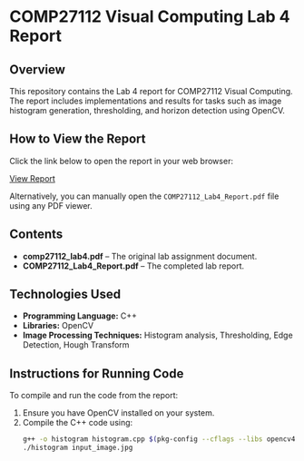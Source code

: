 # COMP27112 Visual Computing Lab 4 Report

## Overview
This repository contains the Lab 4 report for COMP27112 Visual Computing. The report includes implementations and results for tasks such as image histogram generation, thresholding, and horizon detection using OpenCV.

## How to View the Report
Click the link below to open the report in your web browser:

[View Report](./COMP27112_Lab4_Report.pdf)

Alternatively, you can manually open the `COMP27112_Lab4_Report.pdf` file using any PDF viewer.

## Contents
- **comp27112_lab4.pdf** – The original lab assignment document.
- **COMP27112_Lab4_Report.pdf** – The completed lab report.

## Technologies Used
- **Programming Language:** C++
- **Libraries:** OpenCV
- **Image Processing Techniques:** Histogram analysis, Thresholding, Edge Detection, Hough Transform

## Instructions for Running Code
To compile and run the code from the report:
1. Ensure you have OpenCV installed on your system.
2. Compile the C++ code using:
   ```sh
   g++ -o histogram histogram.cpp $(pkg-config --cflags --libs opencv4)
   ./histogram input_image.jpg
